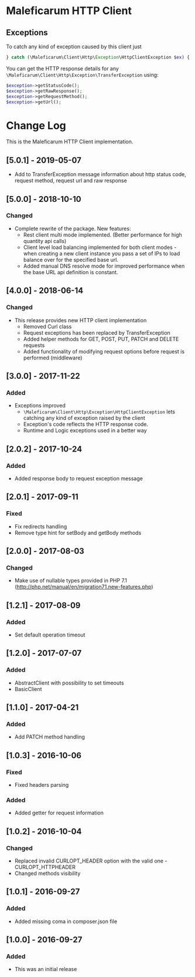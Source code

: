 # Maleficarum HTTP Client

## Exceptions

To catch any kind of exception caused by this client just
```php
} catch (\Maleficarum\Client\Http\Exception\HttpClientException $ex) {
```

You can get the HTTP response details for any `\Maleficarum\Client\Http\Exception\TransferException` using:
```php
$exception->getStatusCode();
$exception->getRawResponse();
$exception->getRequestMethod();
$exception->getUrl();
```

# Change Log
This is the Maleficarum HTTP Client implementation. 

## [5.0.1] - 2019-05-07
- Add to TransferException message information about http status code, request method, request url and raw response

## [5.0.0] - 2018-10-10
### Changed
- Complete rewrite of the package. New features:
	- Rest client multi mode implemented. (Better performance for high quantity api calls)
	- Client level load balancing implemented for both client modes - when creating a new client
	  instance you pass a set of IPs to load balance over for the specified base url.
	- Added manual DNS resolve mode for improved performance when the base URL api definition
	  is constant.

## [4.0.0] - 2018-06-14
### Changed
- This release provides new HTTP client implementation
    - Removed Curl class
    - Request exceptions has been replaced by TransferException
    - Added helper methods for GET, POST, PUT, PATCH and DELETE requests
    - Added functionality of modifying request options before request is performed (middleware)

## [3.0.0] - 2017-11-22
### Added
- Exceptions improved
    - `\Maleficarum\Client\Http\Exception\HttpClientException` lets catching any kind of exception raised by the client
    - Exception's code reflects the HTTP response code.
    - Runtime and Logic exceptions used in a better way

## [2.0.2] - 2017-10-24
### Added
- Added response body to request exception message

## [2.0.1] - 2017-09-11
### Fixed
- Fix redirects handling
- Remove type hint for setBody and getBody methods

## [2.0.0] - 2017-08-03
### Changed
- Make use of nullable types provided in PHP 7.1 (http://php.net/manual/en/migration71.new-features.php)

## [1.2.1] - 2017-08-09
### Added
- Set default operation timeout

## [1.2.0] - 2017-07-07
### Added
- AbstractClient with possibility to set timeouts
- BasicClient

## [1.1.0] - 2017-04-21
### Added
- Add PATCH method handling

## [1.0.3] - 2016-10-06
### Fixed
- Fixed headers parsing

### Added
- Added getter for request information

## [1.0.2] - 2016-10-04
### Changed
- Replaced invalid CURLOPT_HEADER option with the valid one - CURLOPT_HTTPHEADER
- Changed methods visibility

## [1.0.1] - 2016-09-27
### Added
- Added missing coma in composer.json file

## [1.0.0] - 2016-09-27
### Added
- This was an initial release
